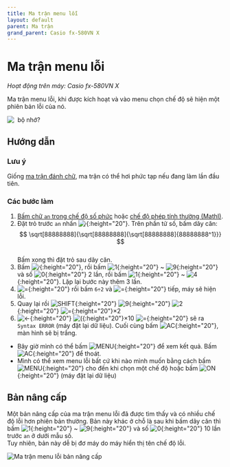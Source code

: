 ```yaml
---
title: Ma trận menu lỗi
layout: default
parent: Ma trận
grand_parent: Casio fx-580VN X
---
```


# Ma trận menu lỗi
*Hoạt động trên máy: Casio fx-580VN X*

Ma trận menu lỗi, khi được kích hoạt và vào menu chọn chế độ sẽ hiện một phiên bản lỗi của nó.

![&nbsp; bộ nhớ?](/thu-vien-ma-tran/images/fx580vnx/thumb/ma-tran-menu-loi.png)

## Hướng dẫn
### Lưu ý
Giống [ma trận đánh chữ](/thu-vien-ma-tran/docs/fx580vnx/ma-tran/ma-tran-danh-chu.html), ma trận có thể hơi phức tạp nếu đang làm lần đầu tiên.
### Các bước làm
1. [Bấm chữ `an` trong chế độ số phức](/thu-vien-ma-tran/docs/fx580vnx/loi-may-tinh/ki-tu-an.html#chế-độ-số-phức-mathi) hoặc [chế độ phép tính thường (MathI)](/thu-vien-ma-tran/docs/fx580vnx/loi-may-tinh/ki-tu-an.html#chế-độ-phép-tính-thường).
2. Đặt trỏ trước `an`  nhấn ![⁄]{:height="20"}. Trên phần tử số, bấm dãy căn:  
$$ \sqrt[88888888]{\sqrt[88888888]{\sqrt[88888888]{88888888^1}}} $$  
Bấm xong thì đặt trỏ sau dãy căn.
3. Bấm ![⁄]{:height="20"}, rồi bấm ![1]{:height="20"} ~ ![9]{:height="20"} và số ![0]{:height="20"} 2 lần, rồi bấm ![1]{:height="20"} ~ ![4]{:height="20"}. Lặp lại bước này thêm 3 lần.
4. ![=]{:height="20"} rồi bấm `6÷2` và ![=]{:height="20"} tiếp, máy sẽ hiện lỗi.
5. Quay lại rồi ![SHIFT]{:height="20"} ![9]{:height="20"} ![2]{:height="20"} ![=]{:height="20"}×2
6. ![←]{:height="20"} ![(]{:height="20"}×10 ![=]{:height="20"} sẽ ra `Syntax ERROR` (máy đặt lại dữ liệu). Cuối cùng bấm ![AC]{:height="20"}, màn hình sẽ bị trắng.
- Bây giờ mình có thể bấm ![MENU]{:height="20"} để xem kết quả. Bấm ![AC]{:height="20"} để thoát.
- Mình có thể xem menu lỗi bất cứ khi nào mình muốn bằng cách bấm ![MENU]{:height="20"} cho đến khi chọn một chế độ hoặc bấm ![ON]{:height="20"} (máy đặt lại dữ liệu)

## Bản nâng cấp
Một bản nâng cấp của ma trận menu lỗi đã được tìm thấy và có nhiều chế độ lỗi hơn phiên bản thường. Bản này khác ở chỗ là sau khi bấm dãy căn thì bấm ![1]{:height="20"} ~ ![9]{:height="20"} và số ![0]{:height="20"} 10 lần trước `an` ở dưới mẫu số.  
Tuy nhiên, bản này dễ bị đơ máy do máy hiển thị tên chế độ lỗi.

![Ma trận menu lỗi bản nâng cấp](/thu-vien-ma-tran/images/fx580vnx/thumb/ma-tran-menu-loi-1.png)

[SHIFT]: /thu-vien-ma-tran/images/fx580vnx/shift.png
[MENU]: /thu-vien-ma-tran/images/fx580vnx/menu.png
[ON]: /thu-vien-ma-tran/images/fx580vnx/on.png
[←]: /thu-vien-ma-tran/images/fx580vnx/dpad_left.png
[⁄]: /thu-vien-ma-tran/images/fx580vnx/frac.png
[(-)]: /thu-vien-ma-tran/images/fx580vnx/negat.png
[(]: /thu-vien-ma-tran/images/fx580vnx/paren_open.png
[AC]: /thu-vien-ma-tran/images/fx580vnx/ac.png
[0]: /thu-vien-ma-tran/images/fx580vnx/0.png
[1]: /thu-vien-ma-tran/images/fx580vnx/1.png
[2]: /thu-vien-ma-tran/images/fx580vnx/2.png
[4]: /thu-vien-ma-tran/images/fx580vnx/4.png
[8]: /thu-vien-ma-tran/images/fx580vnx/8.png
[9]: /thu-vien-ma-tran/images/fx580vnx/9.png
[.]: /thu-vien-ma-tran/images/fx580vnx/decimal.png
[=]: /thu-vien-ma-tran/images/fx580vnx/exec.png
